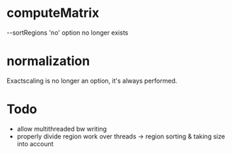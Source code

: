 # computeMatrix

--sortRegions 'no' option no longer exists

# normalization

Exactscaling is no longer an option, it's always performed.

# Todo

 - allow multithreaded bw writing
 - properly divide region work over threads -> region sorting & taking size into account
 